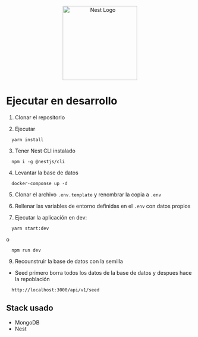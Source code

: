 <p align="center">
  <a href="http://nestjs.com/" target="blank"><img src="https://nestjs.com/img/logo-small.svg" width="200" alt="Nest Logo" /></a>
</p>

# Ejecutar en desarrollo

1. Clonar el repositorio

2. Ejecutar

```
  yarn install
```

3. Tener Nest CLI instalado

```
  npm i -g @nestjs/cli
```

4. Levantar la base de datos

```
  docker-componse up -d
```

5. Clonar el archivo `.env.template` y renombrar la copia a `.env`

6. Rellenar las variables de entorno definidas en el `.env` con datos propios

7. Ejecutar la aplicación en dev:

```
  yarn start:dev
```

o

```
  npm run dev
```

9. Recounstruir la base de datos con la semilla

- Seed primero borra todos los datos de la base de datos y despues hace la repoblación

```
  http://localhost:3000/api/v1/seed
```

## Stack usado

- MongoDB
- Nest
